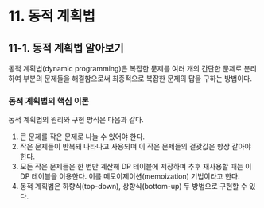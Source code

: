 # 11. 동적 계획법

## 11-1. 동적 계획법 알아보기

동적 계획법(dynamic programming)은 복잡한 문제를 여러 개의 간단한 문제로 분리하여 부분의 문제들을 해결함으로써 최종적으로 복잡한 문제의 답을 구하는 방법이다.

### 동적 계획법의 핵심 이론

동적 계획법의 원리와 구현 방식은 다음과 같다.

1. 큰 문제를 작은 문제로 나눌 수 있어야 한다.
2. 작은 문제들이 반복돼 나타나고 사용되며 이 작은 문제들의 결괏값은 항상 같아야 한다.
3. 모든 작은 문제들은 한 번만 계산해 DP 테이블에 저장하며 추후 재사용할 때는 이 DP 테이블을 이용한다. 이를 메모이제이션(memoization) 기법이라고 한다.
4. 동적 계획법은 하향식(top-down), 상향식(bottom-up) 두 방법으로 구현할 수 있다.